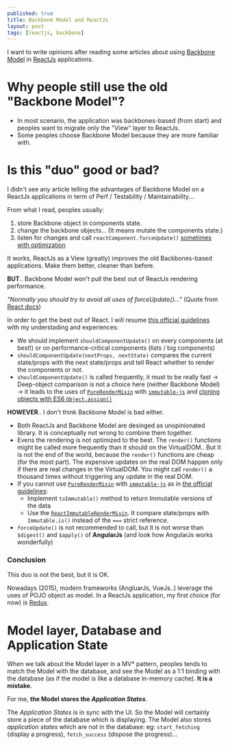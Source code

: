 ```yaml
---
published: true
title: Backbone Model and ReactJs
layout: post
tags: [reactjs, backbone]
---
```

I want to write opinions after reading some articles about using [Backbone Model](http://backbonejs.org/#Model) in [ReactJs](https://facebook.github.io/react/) applications.  

# Why people still use the old "Backbone Model"?

 * In most scenario, the application was backbones-based (from start) and peoples want to migrate only the "View" layer to ReactJs. 
 * Some peoples choose Backbone Model because they are more familiar with. 

# Is this "duo" good or bad?

I didn't see any article telling the advantages of Backbone Model on a ReactJs applications in term of Perf / Testability / Maintainability...

From what I read, peoples usually: 

 1. store Backbone object in components state.
 2. change the backbone objects... (It means mutate the components state.)
 3. listen for changes and call `reactComponent.forceUpdate()` [sometimes with optimization](http://timecounts.github.io/backbone-react/#36)

It works, ReactJs as a View (greatly) improves the old Backbones-based applications. Make them better, cleaner than before.

**BUT**.. Backbone Model won't pull the best out of ReactJs rendering performance.

*"Normally you should try to avoid all uses of forceUpdate()..."* (Quote from [React docs](https://facebook.github.io/react/docs/component-api.html#forceupdate))

In order to get the best out of React. I will resume [this official guidelines](https://facebook.github.io/react/docs/advanced-performance.html) with  my understading and experiences: 

 * We should implement `shouldComponentUpdate()` on every components (at best!) or on performance-critical components (lists / big components)
 * `shouldComponentUpdate(nextProps, nextState)` compares the current state/props with the next state/props and tell React whether to render the components or not.
 * `shouldComponentUpdate()` is called frequently, it must to be really fast -> Deep-object comparison is not a choice here (neither Backbone Model) -> it leads to the uses of [`PureRenderMixin`](https://facebook.github.io/react/docs/pure-render-mixin.html) with [`immutable-js`](https://facebook.github.io/immutable-js/) and [cloning objects with ES6 `Object.assign()`](https://developer.mozilla.org/en-US/docs/Web/JavaScript/Reference/Global_Objects/Object/assign#Cloning_an_object) 

**HOWEVER**.. I don't think Backbone Model is bad either. 
 
 * Both ReactJs and Backbone Model are desinged as unopinionated library. It is conceptually not wrong to combine them together.
 * Evens the rendering is not optimized to the best. The `render()` functions might be called more frequently than it should on the VirtualDOM.. But It is not the end of the world, because the `render()` functions are cheap (for the most part). The expensive updates on the real DOM happen only if there are real changes in the VirtualDOM. You might call `render()` a thousand times without triggering any update in the real DOM.
 * If you cannot use  [`PureRenderMixin`](https://facebook.github.io/react/docs/pure-render-mixin.html) with [`immutable-js`](https://facebook.github.io/immutable-js/) as in [the official guidelines](https://facebook.github.io/react/docs/advanced-performance.html):
   * Implement `toImmutable()` method to return Immutable versions of the data
   * Use the [`ReactImmutableRenderMixin`](https://github.com/jurassix/react-immutable-render-mixin). It compare state/props with `Immutable.is()` instead of the `===` strict reference.
 * `forceUpdate()` is not recommended to call, but it is not worse than `$digest()` and `$apply()` of **AngularJs** (and look how AngularJs works wonderfully)

### Conclusion

This duo is not the best, but it is OK. 

Nowadays (2015), modern frameworks (AngluarJs, VueJs..) leverage the uses of POJO object as model. In a ReactJs application, my first choice (for now) is [Redux](http://redux.js.org/).

# Model layer, Database and Application State

When we talk about the Model layer in a MV* pattern, peoples tends to match the Model with the database, and see the Model as a 1:1 binding with the database (as if the model is like a database in-memory cache). **It is a mistake**.

For me, **the Model stores the *Application States***. 

The *Application States* is in sync with the UI. So the Model will certainly store a piece of the database which is displaying.  The Model also stores *application states* which are not in the database: eg: `start_fetching` (display a progress), `fetch_success` (dispose the progress)...